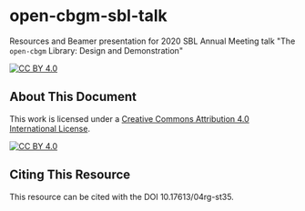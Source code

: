 # open-cbgm-sbl-talk
Resources and Beamer presentation for 2020 SBL Annual Meeting talk "The `open-cbgm` Library: Design and Demonstration"

[![CC BY 4.0][cc-by-shield]][cc-by]

## About This Document

This work is licensed under a
[Creative Commons Attribution 4.0 International License][cc-by].

[![CC BY 4.0][cc-by-image]][cc-by]

[cc-by]: http://creativecommons.org/licenses/by/4.0/
[cc-by-image]: https://i.creativecommons.org/l/by/4.0/88x31.png
[cc-by-shield]: https://img.shields.io/badge/License-CC%20BY%204.0-lightgrey.svg

## Citing This Resource
This resource can be cited with the DOI 10.17613/04rg-st35.
